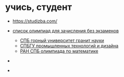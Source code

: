 # учись, студент

 * https://studizba.com/

 * [список олимпиад для зачисления без экзаменов](https://www.minobrnauki.gov.ru/press-center/news/?ELEMENT_ID=41754)
	* [СПБ горный университет гранит науки](https://ogn.spmi.ru)
 	* [СПБГУ промышленных технологий и дизайна](http://olimp.prouniver.ru/)
	* [РАН СПБ олимпиада по математике](https://pdmi.ras.ru/~olymp/index.html)
 * []()
 * []()
